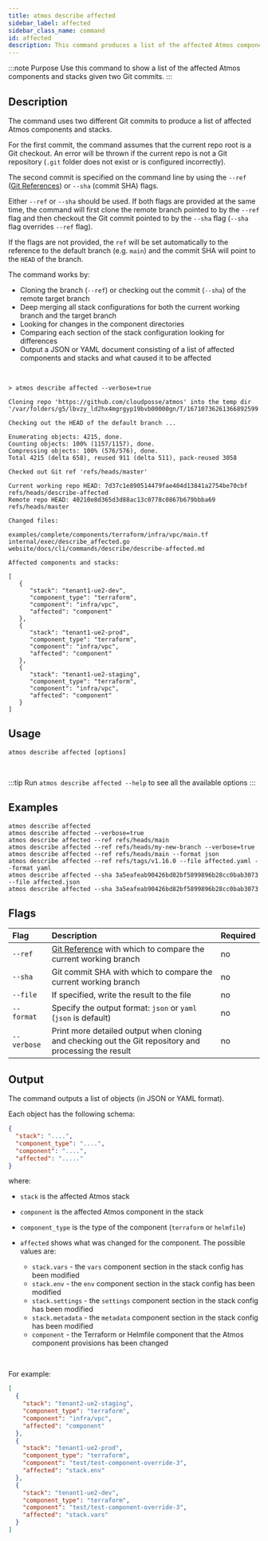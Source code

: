 ```yaml
---
title: atmos describe affected
sidebar_label: affected
sidebar_class_name: command
id: affected
description: This command produces a list of the affected Atmos components and stacks given two Git commits.
---
```


:::note Purpose
Use this command to show a list of the affected Atmos components and stacks given two Git commits.
:::

## Description

The command uses two different Git commits to produce a list of affected Atmos components and stacks.

For the first commit, the command assumes that the current repo root is a Git checkout. An error will be thrown if the current repo is not a Git
repository (`.git` folder does not exist or is configured incorrectly).

The second commit is specified on the command line by using
the `--ref` ([Git References](https://git-scm.com/book/en/v2/Git-Internals-Git-References)) or `--sha` (commit SHA) flags.

Either `--ref` or `--sha` should be used. If both flags are provided at the same time, the command will first clone the remote branch pointed to by
the `--ref` flag and then checkout the Git commit pointed to by the `--sha` flag (`--sha` flag overrides `--ref` flag).

If the flags are not provided, the `ref` will be set automatically to the reference to the default branch (e.g. `main`) and the commit SHA will point
to the `HEAD` of the branch.

The command works by:

- Cloning the branch (`--ref`) or checking out the commit (`--sha`) of the remote target branch
- Deep merging all stack configurations for both the current working branch and the target branch
- Looking for changes in the component directories
- Comparing each section of the stack configuration looking for differences
- Output a JSON or YAML document consisting of a list of affected components and stacks and what caused it to be affected

<br/>

```shell
> atmos describe affected --verbose=true

Cloning repo 'https://github.com/cloudposse/atmos' into the temp dir '/var/folders/g5/lbvzy_ld2hx4mgrgyp19bvb00000gn/T/16710736261366892599'

Checking out the HEAD of the default branch ...

Enumerating objects: 4215, done.
Counting objects: 100% (1157/1157), done.
Compressing objects: 100% (576/576), done.
Total 4215 (delta 658), reused 911 (delta 511), pack-reused 3058

Checked out Git ref 'refs/heads/master'

Current working repo HEAD: 7d37c1e890514479fae404d13841a2754be70cbf refs/heads/describe-affected
Remote repo HEAD: 40210e8d365d3d88ac13c0778c0867b679bbba69 refs/heads/master

Changed files:

examples/complete/components/terraform/infra/vpc/main.tf
internal/exec/describe_affected.go
website/docs/cli/commands/describe/describe-affected.md

Affected components and stacks:

[
   {
      "stack": "tenant1-ue2-dev",
      "component_type": "terraform",
      "component": "infra/vpc",
      "affected": "component"
   },
   {
      "stack": "tenant1-ue2-prod",
      "component_type": "terraform",
      "component": "infra/vpc",
      "affected": "component"
   },
   {
      "stack": "tenant1-ue2-staging",
      "component_type": "terraform",
      "component": "infra/vpc",
      "affected": "component"
   }
]
```

## Usage

```shell
atmos describe affected [options]
```

<br/>

:::tip
Run `atmos describe affected --help` to see all the available options
:::

## Examples

```shell
atmos describe affected
atmos describe affected --verbose=true
atmos describe affected --ref refs/heads/main
atmos describe affected --ref refs/heads/my-new-branch --verbose=true
atmos describe affected --ref refs/heads/main --format json
atmos describe affected --ref refs/tags/v1.16.0 --file affected.yaml --format yaml
atmos describe affected --sha 3a5eafeab90426bd82bf5899896b28cc0bab3073 --file affected.json
atmos describe affected --sha 3a5eafeab90426bd82bf5899896b28cc0bab3073
```

## Flags

| Flag        | Description                                                                                                                   | Required |
|:------------|:------------------------------------------------------------------------------------------------------------------------------|:---------|
| `--ref`     | [Git Reference](https://git-scm.com/book/en/v2/Git-Internals-Git-References) with which to compare the current working branch | no       |
| `--sha`     | Git commit SHA with which to compare the current working branch                                                               | no       |
| `--file`    | If specified, write the result to the file                                                                                    | no       |
| `--format`  | Specify the output format: `json` or `yaml` (`json` is default)                                                               | no       |
| `--verbose` | Print more detailed output when cloning and checking out the Git repository and processing the result                         | no       |

## Output

The command outputs a list of objects (in JSON or YAML format).

Each object has the following schema:

```json
{
  "stack": "....",
  "component_type": "....",
  "component": "....",
  "affected": "....."
}
```

where:

- `stack` is the affected Atmos stack
- `component` is the affected Atmos component in the stack
- `component_type` is the type of the component (`terraform` or `helmfile`)
- `affected` shows what was changed for the component. The possible values are:

  - `stack.vars` - the `vars` component section in the stack config has been modified
  - `stack.env` - the `env` component section in the stack config has been modified
  - `stack.settings` - the `settings` component section in the stack config has been modified
  - `stack.metadata` - the `metadata` component section in the stack config has been modified
  - `component` - the Terraform or Helmfile component that the Atmos component provisions has been changed

<br/>

For example:

```json
[
  {
    "stack": "tenant2-ue2-staging",
    "component_type": "terraform",
    "component": "infra/vpc",
    "affected": "component"
  },
  {
    "stack": "tenant1-ue2-prod",
    "component_type": "terraform",
    "component": "test/test-component-override-3",
    "affected": "stack.env"
  },
  {
    "stack": "tenant1-ue2-dev",
    "component_type": "terraform",
    "component": "test/test-component-override-3",
    "affected": "stack.vars"
  }
]
```

